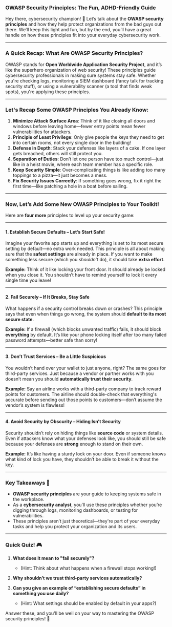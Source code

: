 ### OWASP Security Principles: The Fun, ADHD-Friendly Guide

Hey there, cybersecurity champion! 👋 Let’s talk about the **OWASP security principles** and how they help protect organizations from the bad guys out there. We’ll keep this light and fun, but by the end, you’ll have a great handle on how these principles fit into your everyday cybersecurity work.

---

### A Quick Recap: What Are OWASP Security Principles?

OWASP stands for **Open Worldwide Application Security Project**, and it’s like the superhero organization of web security! These principles guide cybersecurity professionals in making sure systems stay safe. Whether you're checking logs, monitoring a SIEM dashboard (fancy talk for tracking security stuff), or using a vulnerability scanner (a tool that finds weak spots), you're applying these principles.

---

### Let's Recap Some OWASP Principles You Already Know:

1. **Minimize Attack Surface Area**: Think of it like closing all doors and windows before leaving home—fewer entry points mean fewer vulnerabilities for attackers.
2. **Principle of Least Privilege**: Only give people the keys they need to get into certain rooms, not every single door in the building!
3. **Defense in Depth**: Stack your defenses like layers of a cake. If one layer gets breached, others will still protect you.
4. **Separation of Duties**: Don’t let one person have too much control—just like in a heist movie, where each team member has a specific role.
5. **Keep Security Simple**: Over-complicating things is like adding too many toppings to a pizza—it just becomes a mess.
6. **Fix Security Issues Correctly**: If something goes wrong, fix it right the first time—like patching a hole in a boat before sailing.

---

### Now, Let’s Add Some New OWASP Principles to Your Toolkit!

Here are **four more** principles to level up your security game:

---

#### **1. Establish Secure Defaults** – Let’s Start Safe!

Imagine your favorite app starts up and everything is set to its most secure setting by default—no extra work needed. This principle is all about making sure that the **safest settings** are already in place. If you want to make something less secure (which you _shouldn’t_ do), it should take **extra effort**.

**Example:** Think of it like locking your front door. It should already be locked when you close it. You shouldn’t have to remind yourself to lock it every single time you leave!

---

#### **2. Fail Securely** – If It Breaks, Stay Safe

What happens if a security control breaks down or crashes? This principle says that even when things go wrong, the system should **default to its most secure state**.

**Example:** If a firewall (which blocks unwanted traffic) fails, it should block **everything** by default. It’s like your phone locking itself after too many failed password attempts—better safe than sorry!

---

#### **3. Don’t Trust Services** – Be a Little Suspicious

You wouldn’t hand over your wallet to just anyone, right? The same goes for third-party services. Just because a vendor or partner works with you doesn’t mean you should **automatically trust their security**.

**Example:** Say an airline works with a third-party company to track reward points for customers. The airline should double-check that everything's accurate before sending out those points to customers—don’t assume the vendor’s system is flawless!

---

#### **4. Avoid Security by Obscurity** – Hiding Isn’t Security

Security shouldn’t rely on hiding things like **source code** or system details. Even if attackers know what your defenses look like, you should still be safe because your defenses are **strong** enough to stand on their own.

**Example:** It’s like having a sturdy lock on your door. Even if someone knows what kind of lock you have, they shouldn’t be able to break it without the key.

---

### Key Takeaways 📝

- **OWASP security principles** are your guide to keeping systems safe in the workplace.
- As a **cybersecurity analyst**, you'll use these principles whether you’re digging through logs, monitoring dashboards, or testing for vulnerabilities.
- These principles aren’t just theoretical—they're part of your everyday tasks and help you protect your organization and its users.

---

### Quick Quiz! 🎮

1. **What does it mean to "fail securely"?**
    
    - (Hint: Think about what happens when a firewall stops working!)
2. **Why shouldn’t we trust third-party services automatically?**
    
3. **Can you give an example of “establishing secure defaults” in something you use daily?**
    
    - (Hint: What settings should be enabled by default in your apps?)

Answer these, and you'll be well on your way to mastering the OWASP security principles! 🎉